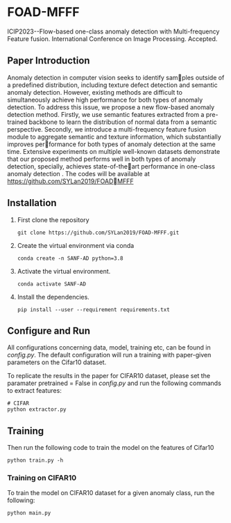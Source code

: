 # FOAD-MFFF
ICIP2023--Flow-based one-class anomaly detection with Multi-frequency Feature fusion. International Conference on Image Processing. 
Accepted.


## Paper Introduction
Anomaly detection in computer vision seeks to identify samples outside of a predefined distribution, including texture defect detection and semantic anomaly detection. However,
existing methods are difficult to simultaneously achieve high performance for both types of anomaly detection. To address this issue, we propose a new flow-based anomaly detection
method. Firstly, we use semantic features extracted from a pre-trained backbone to learn the distribution of normal data from a semantic perspective. Secondly, we introduce a
multi-frequency feature fusion module to aggregate semantic and texture information, which substantially improves performance for both types of anomaly detection at the same
time. Extensive experiments on multiple well-known datasets demonstrate that our proposed method performs well in both types of anomaly detection, specially, achieves state-of-theart performance in one-class anomaly detection . The codes will be available at https://github.com/SYLan2019/FOADMFFF


## Installation

1. First clone the repository
   ```
   git clone https://github.com/SYLan2019/FOAD-MFFF.git
   ```
2. Create the virtual environment via conda
    ```
    conda create -n SANF-AD python=3.8
    ```
3. Activate the virtual environment.
    ```
    conda activate SANF-AD
    ```
4. Install the dependencies.
   ```
   pip install --user --requirement requirements.txt
   ```
   
## Configure and Run
All configurations concerning data, model, training etc, can be found in _config.py_. The default configuration will run a training with paper-given parameters on the Cifar10 dataset.

To replicate the results in the paper for CIFAR10  dataset, please set the paramater pretrained = False in _config.py_ and run the following commands to extract features:

``` shell
# CIFAR
python extractor.py
```

## Training
Then run the following code to train the model on the features of Cifar10
```
python train.py -h
```

### Training on CIFAR10
To train the model on CIFAR10 dataset for a given anomaly class, run the following:
``` 
python main.py 
```

